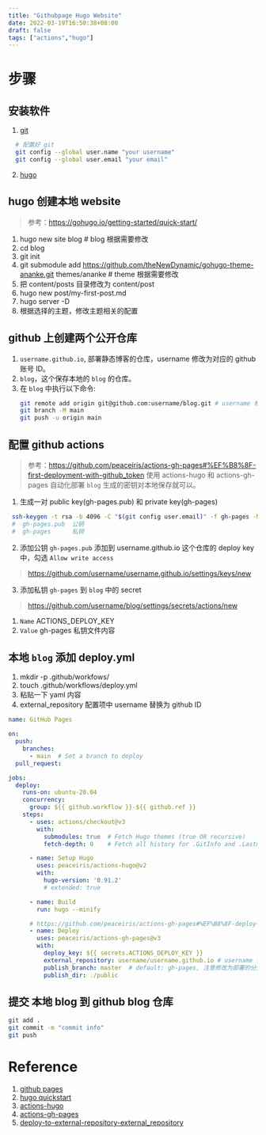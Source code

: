 ```yaml
---
title: "Githubpage Hugo Website"
date: 2022-03-19T16:50:38+08:00
draft: false
tags: ["actions","hugo"]
---
```


# 步骤

## 安装软件

1. [git](https://git-scm.com/)

```bash
  # 配置好 git
  git config --global user.name "your username"
  git config --global user.email "your email"
```

2. [hugo](https://gohugo.io/getting-started/installing/)

## hugo 创建本地 website

> 参考：<https://gohugo.io/getting-started/quick-start/>

1. hugo new site blog # blog 根据需要修改
2. cd blog
3. git init
4. git submodule add <https://github.com/theNewDynamic/gohugo-theme-ananke.git> themes/ananke # theme 根据需要修改
5. 把 content/posts 目录修改为 content/post
6. hugo new post/my-first-post.md
7. hugo server -D
8. 根据选择的主题，修改主题相关的配置

## github 上创建两个公开仓库

1. `username.github.io`, 部署静态博客的仓库，username 修改为对应的 github 账号 ID。
2. `blog`，这个保存本地的 `blog` 的仓库。
3. 在 `blog` 中执行以下命令:
   ```bash
   git remote add origin git@github.com:username/blog.git # username 修改为自己账号的 github ID
   git branch -M main
   git push -u origin main
   ```

## 配置 github actions

> 参考：<https://github.com/peaceiris/actions-gh-pages#%EF%B8%8F-first-deployment-with-github_token>
> 使用 actions-hugo 和 actions-gh-pages 自动化部署 `blog`
> 生成的密钥对本地保存就可以。

1. 生成一对 public key(gh-pages.pub) 和 private key(gh-pages)

```bash
 ssh-keygen -t rsa -b 4096 -C "$(git config user.email)" -f gh-pages -N ""
 #  gh-pages.pub  公钥
 #  gh-pages      私钥
 ```

2. 添加公钥 `gh-pages.pub` 添加到 username.github.io 这个仓库的 deploy key 中，勾选 `Allow write access`

> <https://github.com/username/username.github.io/settings/keys/new>

3. 添加私钥 `gh-pages` 到 `blog` 中的 secret

> <https://github.com/username/blog/settings/secrets/actions/new>

1. `Name` ACTIONS_DEPLOY_KEY
2. `Value` gh-pages 私钥文件内容

## 本地 `blog` 添加 deploy.yml

1. mkdir -p .github/workfows/
2. touch .github/workflows/deploy.yml
3. 粘贴一下 yaml 内容
4. external_repository 配置项中 username 替换为 github ID 

```yaml
name: GitHub Pages

on:
  push:
    branches:
      - main  # Set a branch to deploy
  pull_request:

jobs:
  deploy:
    runs-on: ubuntu-20.04
    concurrency:
      group: ${{ github.workflow }}-${{ github.ref }}
    steps:
      - uses: actions/checkout@v3
        with:
          submodules: true  # Fetch Hugo themes (true OR recursive)
          fetch-depth: 0    # Fetch all history for .GitInfo and .Lastmod

      - name: Setup Hugo
        uses: peaceiris/actions-hugo@v2
        with:
          hugo-version: '0.91.2'
          # extended: true

      - name: Build
        run: hugo --minify

      # https://github.com/peaceiris/actions-gh-pages#%EF%B8%8F-deploy-to-external-repository-external_repository
      - name: Deploy
        uses: peaceiris/actions-gh-pages@v3
        with:
          deploy_key: ${{ secrets.ACTIONS_DEPLOY_KEY }}
          external_repository: username/username.github.io # username 替换为 github ID
          publish_branch: master  # default: gh-pages, 注意修改为部署的分支
          publish_dir: ./public
```

## 提交 本地 blog 到 github blog 仓库

```bash
git add .
git commit -m "commit info"
git push
```

# Reference

1. [github pages](https://zhuanlan.zhihu.com/p/38480155)
2. [hugo quickstart](https://gohugo.io/getting-started/quick-start/)
3. [actions-hugo](https://github.com/peaceiris/actions-hugo)
4. [actions-gh-pages](https://github.com/peaceiris/actions-gh-pages)
5. [deploy-to-external-repository-external_repository](https://github.com/peaceiris/actions-gh-pages#%EF%B8%8F-deploy-to-external-repository-external_repository)
